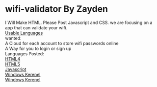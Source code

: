 # wifi-validator  By Zayden
I Will Make HTML. Please Post Javascript and CSS. we are focusing on a app that can validate your wifi.
</br >
<a href="http://github.com/zcomer4d/wifi-validator/tree/Languages"> Usable Languages </a>
</br >
wanted:
</br >
A Cloud for each account to store wifi passwords online
</br >
A Way for you to login or sign up
</br >
Languages Posted:
</br >
<a href="http://github.com/zcomer4d/wifi-validator/tree/HTML4"> HTML4 </a>
</br >
<a href="http://github.com/zcomer4d/wifi-validator/tree/HTML5"> HTML5 </a>
</br >
<a href="http://github.com/zcomer4d/wifi-validator/tree/Javascript"> Javascript </a>
</br >
<a href="http://github.com/zcomer4d/wifi-validator/tree/Windows-Kerenel"> Windows Kerenel </a>
</br >
<a href="http://github.com/zcomer4d/wifi-validator/blob/master/CODE_OF_CONDUCT.md"> Windows Kerenel </a>


